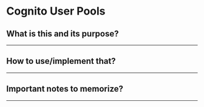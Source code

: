 # Cognito User Pools

## What is this and its purpose?

---

## How to use/implement that?

---

## Important notes to memorize?

---
